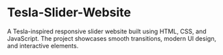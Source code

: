 # Tesla-Slider-Website
A Tesla-inspired responsive slider website built using HTML, CSS, and JavaScript. The project showcases smooth transitions, modern UI design, and interactive elements.
